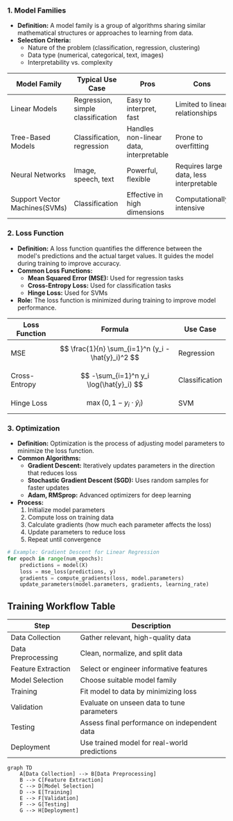 ### 1. Model Families
- **Definition:** A model family is a group of algorithms sharing similar mathematical structures or approaches to learning from data.
- **Selection Criteria:**
  - Nature of the problem (classification, regression, clustering)
  - Data type (numerical, categorical, text, images)
  - Interpretability vs. complexity

| Model Family                  | Typical Use Case                  | Pros                                   | Cons                                    |
| ----------------------------- | --------------------------------- | -------------------------------------- | --------------------------------------- |
| Linear Models                 | Regression, simple classification | Easy to interpret, fast                | Limited to linear relationships         |
| Tree-Based Models             | Classification, regression        | Handles non-linear data, interpretable | Prone to overfitting                    |
| Neural Networks               | Image, speech, text               | Powerful, flexible                     | Requires large data, less interpretable |
| Support Vector Machines(SVMs) | Classification                    | Effective in high dimensions           | Computationally intensive               |

### 2. Loss Function
- **Definition:** A loss function quantifies the difference between the model's predictions and the actual target values. It guides the model during training to improve accuracy.
- **Common Loss Functions:**
  - **Mean Squared Error (MSE):** Used for regression tasks
  - **Cross-Entropy Loss:** Used for classification tasks
  - **Hinge Loss:** Used for SVMs
- **Role:** The loss function is minimized during training to improve model performance.

| Loss Function      | Formula                                   | Use Case         |
|-------------------|--------------------------------------------|------------------|
| MSE               | $$ \frac{1}{n} \sum_{i=1}^n (y_i - \hat{y}_i)^2 $$ | Regression       |
| Cross-Entropy     | $$ -\sum_{i=1}^n y_i \log(\hat{y}_i) $$           | Classification   |
| Hinge Loss        | $$ \max(0, 1 - y_i \cdot \hat{y}_i) $$            | SVM              |

### 3. Optimization
- **Definition:** Optimization is the process of adjusting model parameters to minimize the loss function.
- **Common Algorithms:**
  - **Gradient Descent:** Iteratively updates parameters in the direction that reduces loss
  - **Stochastic Gradient Descent (SGD):** Uses random samples for faster updates
  - **Adam, RMSprop:** Advanced optimizers for deep learning
- **Process:**
  1. Initialize model parameters
  2. Compute loss on training data
  3. Calculate gradients (how much each parameter affects the loss)
  4. Update parameters to reduce loss
  5. Repeat until convergence

```python
# Example: Gradient Descent for Linear Regression
for epoch in range(num_epochs):
    predictions = model(X)
    loss = mse_loss(predictions, y)
    gradients = compute_gradients(loss, model.parameters)
    update_parameters(model.parameters, gradients, learning_rate)
```

## Training Workflow Table
| Step                | Description                                      |
|---------------------|--------------------------------------------------|
| Data Collection     | Gather relevant, high-quality data                |
| Data Preprocessing  | Clean, normalize, and split data                  |
| Feature Extraction  | Select or engineer informative features           |
| Model Selection     | Choose suitable model family                      |
| Training            | Fit model to data by minimizing loss              |
| Validation          | Evaluate on unseen data to tune parameters        |
| Testing             | Assess final performance on independent data      |
| Deployment          | Use trained model for real-world predictions      |

```mermaid
graph TD
    A[Data Collection] --> B[Data Preprocessing]
    B --> C[Feature Extraction]
    C --> D[Model Selection]
    D --> E[Training]
    E --> F[Validation]
    F --> G[Testing]
    G --> H[Deployment]
```
